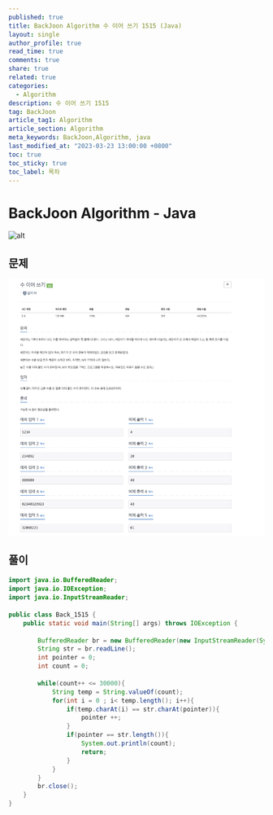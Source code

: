 ```yaml
---
published: true
title: BackJoon Algorithm 수 이어 쓰기 1515 (Java)
layout: single
author_profile: true
read_time: true
comments: true
share: true
related: true
categories:
  - Algorithm
description: 수 이어 쓰기 1515
tag: BackJoon
article_tag1: Algorithm
article_section: Algorithm
meta_keywords: BackJoon,Algorithm, java
last_modified_at: "2023-03-23 13:00:00 +0800"
toc: true
toc_sticky: true
toc_label: 목차
---
```


# BackJoon Algorithm - Java

![alt](https://d2gd6pc034wcta.cloudfront.net/images/logo@2x.png)

## 문제

![alt](/assets/images/post/Algorithm/1515.png)

## 풀이

```java
import java.io.BufferedReader;
import java.io.IOException;
import java.io.InputStreamReader;

public class Back_1515 {
    public static void main(String[] args) throws IOException {

        BufferedReader br = new BufferedReader(new InputStreamReader(System.in));
        String str = br.readLine();
        int pointer = 0;
        int count = 0;

        while(count++ <= 30000){
            String temp = String.valueOf(count);
            for(int i = 0 ; i< temp.length(); i++){
                if(temp.charAt(i) == str.charAt(pointer)){
                    pointer ++;
                }
                if(pointer == str.length()){
                    System.out.println(count);
                    return;
                }
            }
        }
        br.close();
    }
}


```
